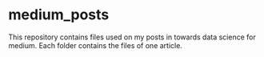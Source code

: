 # medium_posts

This repository contains files used on my posts in towards data science for medium. Each folder contains the files of one article.
